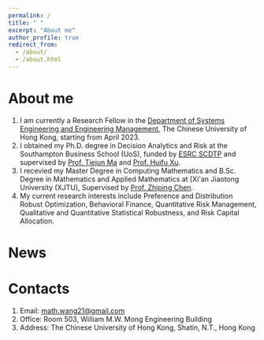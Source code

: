 ```yaml
---
permalink: /
title: " "
excerpt: "About me"
author_profile: true
redirect_from: 
  - /about/
  - /about.html
---
```



About me
======
1. I am currently a Research Fellow in the [Department of Systems Engineering and Engineering Management](https://www.se.cuhk.edu.hk/), The Chinese University of Hong Kong, starting from April 2023.
2. I obtained my Ph.D. degree in Decision Analytics and Risk at the Southampton Business School (UoS), funded by [ESRC SCDTP](https://southcoastdtp.ac.uk/) and supervised by [Prof. Tiejun Ma](https://www.southampton.ac.uk/people/5x7tdj/doctor-tiejun-ma#about) and [Prof. Huifu Xu](https://www1.se.cuhk.edu.hk/~hfxu/index.html).
3. I recevied my Master Degree in Computing Mathematics and B.Sc. Degree in Mathematics and Applied Mathematics at [Xi'an Jiaotong University (XJTU), Supervised by [Prof. Zhiping Chen](https://gr.xjtu.edu.cn/en/web/zpchencn).
4. My current research interests include Preference and Distribution Robust Optimization, Behavioral Finance, Quantitative Risk Management, Qualitative and Quantitative Statistical Robustness, and Risk Capital Allocation. 


News
======

Contacts
======
1. Email: math.wang21@gmail.com
2. Office: Room 503, William M.W. Mong Engineering Building
3. Address: The Chinese University of Hong Kong, Shatin, N.T., Hong Kong



